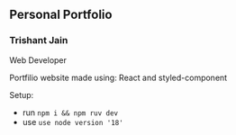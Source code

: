 ## Personal Portfolio

### Trishant Jain

Web Developer 

Portfilio website made using: React and styled-component

Setup:
- run ```npm i && npm ruv dev```
- use ```use node version '18' ```

